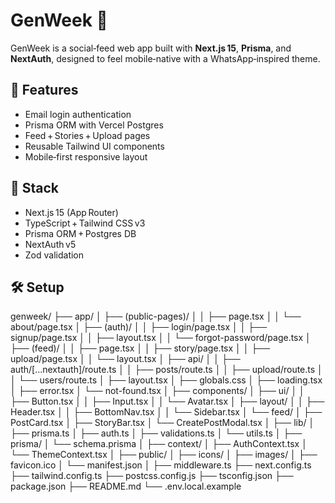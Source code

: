 # GenWeek 🌿

GenWeek is a social‑feed web app built with **Next.js 15**, **Prisma**, and **NextAuth**, designed to feel mobile‑native with a WhatsApp‑inspired theme.

## 🚀 Features
- Email login authentication
- Prisma ORM with Vercel Postgres
- Feed + Stories + Upload pages
- Reusable Tailwind UI components
- Mobile‑first responsive layout

## 🧩 Stack
- Next.js 15 (App Router)
- TypeScript + Tailwind CSS v3
- Prisma ORM + Postgres DB
- NextAuth v5
- Zod validation

## 🛠️ Setup










genweek/
├── app/
│   ├── (public-pages)/
│   │   ├── page.tsx
│   │   └── about/page.tsx
│   ├── (auth)/
│   │   ├── login/page.tsx
│   │   ├── signup/page.tsx
│   │   ├── layout.tsx
│   │   └── forgot-password/page.tsx
│   ├── (feed)/
│   │   ├── page.tsx
│   │   ├── story/page.tsx
│   │   ├── upload/page.tsx
│   │   └── layout.tsx
│   ├── api/
│   │   ├── auth/[...nextauth]/route.ts
│   │   ├── posts/route.ts
│   │   ├── upload/route.ts
│   │   └── users/route.ts
│   ├── layout.tsx
│   ├── globals.css
│   ├── loading.tsx
│   ├── error.tsx
│   └── not-found.tsx
│
├── components/
│   ├── ui/
│   │   ├── Button.tsx
│   │   ├── Input.tsx
│   │   └── Avatar.tsx
│   ├── layout/
│   │   ├── Header.tsx
│   │   ├── BottomNav.tsx
│   │   └── Sidebar.tsx
│   └── feed/
│       ├── PostCard.tsx
│       ├── StoryBar.tsx
│       └── CreatePostModal.tsx
│
├── lib/
│   ├── prisma.ts
│   ├── auth.ts
│   ├── validations.ts
│   └── utils.ts
│
├── prisma/
│   └── schema.prisma
│
├── context/
│   ├── AuthContext.tsx
│   └── ThemeContext.tsx
│
├── public/
│   ├── icons/
│   ├── images/
│   ├── favicon.ico
│   └── manifest.json
│
├── middleware.ts
├── next.config.ts
├── tailwind.config.ts
├── postcss.config.js
├── tsconfig.json
├── package.json
├── README.md
└── .env.local.example
